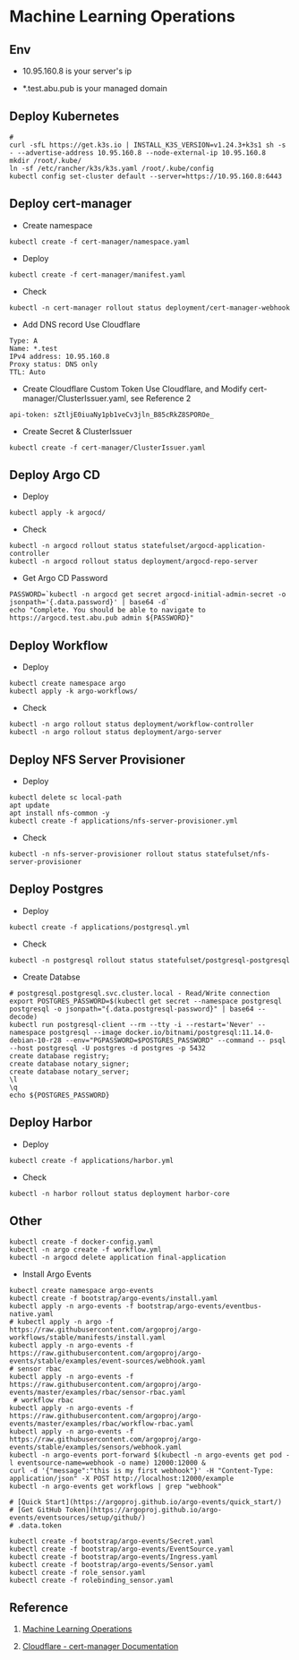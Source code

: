 # Machine Learning Operations

## Env

- 10.95.160.8 is your server's ip

- *.test.abu.pub is your managed domain

## Deploy Kubernetes

```shell
# 
curl -sfL https://get.k3s.io | INSTALL_K3S_VERSION=v1.24.3+k3s1 sh -s - --advertise-address 10.95.160.8 --node-external-ip 10.95.160.8
mkdir /root/.kube/
ln -sf /etc/rancher/k3s/k3s.yaml /root/.kube/config
kubectl config set-cluster default --server=https://10.95.160.8:6443
```

## Deploy cert-manager

- Create namespace

```shell
kubectl create -f cert-manager/namespace.yaml
```

- Deploy

```shell
kubectl create -f cert-manager/manifest.yaml
```

- Check

```shell
kubectl -n cert-manager rollout status deployment/cert-manager-webhook
```

- Add DNS record Use Cloudflare

```text
Type: A
Name: *.test
IPv4 address: 10.95.160.8
Proxy status: DNS only
TTL: Auto
```

- Create Cloudflare Custom Token Use Cloudflare, and Modify cert-manager/ClusterIssuer.yaml, see Reference 2

```text
api-token: sZtljE0iuaNy1pb1veCv3jln_B85cRkZ8SPOROe_
```

- Create Secret & ClusterIssuer

```shell
kubectl create -f cert-manager/ClusterIssuer.yaml
```

## Deploy Argo CD

- Deploy

```shell
kubectl apply -k argocd/
```

- Check

```shell
kubectl -n argocd rollout status statefulset/argocd-application-controller
kubectl -n argocd rollout status deployment/argocd-repo-server
```

- Get Argo CD Password

```shell
PASSWORD=`kubectl -n argocd get secret argocd-initial-admin-secret -o jsonpath='{.data.password}' | base64 -d`
echo "Complete. You should be able to navigate to https://argocd.test.abu.pub admin ${PASSWORD}"
```

## Deploy Workflow

- Deploy

```shell
kubectl create namespace argo
kubectl apply -k argo-workflows/
```

- Check

```shell
kubectl -n argo rollout status deployment/workflow-controller
kubectl -n argo rollout status deployment/argo-server
```

## Deploy NFS Server Provisioner

- Deploy

```shell
kubectl delete sc local-path
apt update
apt install nfs-common -y
kubectl create -f applications/nfs-server-provisioner.yml
```

- Check

```shell
kubectl -n nfs-server-provisioner rollout status statefulset/nfs-server-provisioner
```

## Deploy Postgres

- Deploy

```shell
kubectl create -f applications/postgresql.yml
```

- Check

```shell
kubectl -n postgresql rollout status statefulset/postgresql-postgresql
```

- Create Databse

```shell
# postgresql.postgresql.svc.cluster.local - Read/Write connection
export POSTGRES_PASSWORD=$(kubectl get secret --namespace postgresql postgresql -o jsonpath="{.data.postgresql-password}" | base64 --decode)
kubectl run postgresql-client --rm --tty -i --restart='Never' --namespace postgresql --image docker.io/bitnami/postgresql:11.14.0-debian-10-r28 --env="PGPASSWORD=$POSTGRES_PASSWORD" --command -- psql --host postgresql -U postgres -d postgres -p 5432
create database registry;
create database notary_signer;
create database notary_server;
\l
\q
echo ${POSTGRES_PASSWORD}
```

## Deploy Harbor

- Deploy

```shell
kubectl create -f applications/harbor.yml
```

- Check

```shell
kubectl -n harbor rollout status deployment harbor-core
```

## Other

```shell
kubectl create -f docker-config.yaml
kubectl -n argo create -f workflow.yml
kubectl -n argocd delete application final-application
```

- Install Argo Events

```shell
kubectl create namespace argo-events
kubectl create -f bootstrap/argo-events/install.yaml
kubectl apply -n argo-events -f bootstrap/argo-events/eventbus-native.yaml
# kubectl apply -n argo -f https://raw.githubusercontent.com/argoproj/argo-workflows/stable/manifests/install.yaml
kubectl apply -n argo-events -f https://raw.githubusercontent.com/argoproj/argo-events/stable/examples/event-sources/webhook.yaml
# sensor rbac
kubectl apply -n argo-events -f https://raw.githubusercontent.com/argoproj/argo-events/master/examples/rbac/sensor-rbac.yaml
 # workflow rbac
kubectl apply -n argo-events -f https://raw.githubusercontent.com/argoproj/argo-events/master/examples/rbac/workflow-rbac.yaml
kubectl apply -n argo-events -f https://raw.githubusercontent.com/argoproj/argo-events/stable/examples/sensors/webhook.yaml
kubectl -n argo-events port-forward $(kubectl -n argo-events get pod -l eventsource-name=webhook -o name) 12000:12000 &
curl -d '{"message":"this is my first webhook"}' -H "Content-Type: application/json" -X POST http://localhost:12000/example
kubectl -n argo-events get workflows | grep "webhook"

# [Quick Start](https://argoproj.github.io/argo-events/quick_start/)
# [Get GitHub Token](https://argoproj.github.io/argo-events/eventsources/setup/github/)
# .data.token

kubectl create -f bootstrap/argo-events/Secret.yaml
kubectl create -f bootstrap/argo-events/EventSource.yaml
kubectl create -f bootstrap/argo-events/Ingress.yaml
kubectl create -f bootstrap/argo-events/Sensor.yaml
kubectl create -f role_sensor.yaml
kubectl create -f rolebinding_sensor.yaml
```

## Reference

1. [Machine Learning Operations](https://ml-ops.org/)

2. [Cloudflare - cert-manager Documentation](https://cert-manager.io/docs/configuration/acme/dns01/cloudflare/)
